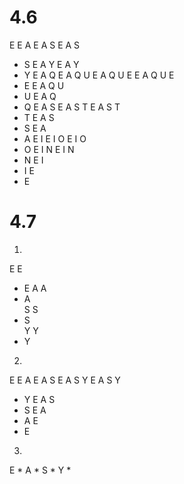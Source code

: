 # 4.6

E       E
A       E A
S       E A S
*   S   E A
Y       E A Y
*   Y   E A
Q       E A Q
U       E A Q U
E       E A Q U E
*   E   E A Q U
*   U   E A Q
*   Q   E A
S       E A S
T       E A S T
*   T   E A S
*   S   E A
*   A   E
I       E I
O       E I O
*   O   E I
N       E I N
*   N   E I
*   I   E
*   E   

# 4.7

1)
E       E
*   E
A       A
*   A   
S       S
*   S   
Y       Y
*   Y


2)
E       E
A       E A
S       E A S
Y       E A S Y
*   Y   E A S
*   S   E A
*   A   E
*   E   

3)
E * A * S * Y *